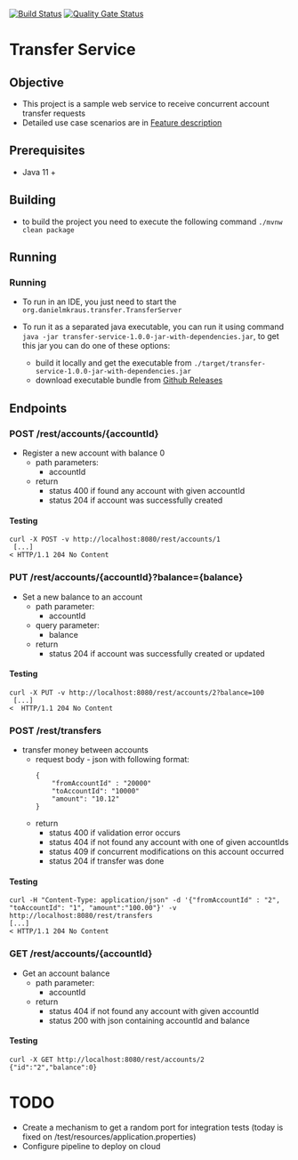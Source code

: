 [![Build Status](https://travis-ci.com/danielmkraus/transfer-service.svg?branch=master)](https://travis-ci.com/danielmkraus/transfer-service)
[![Quality Gate Status](https://sonarcloud.io/api/project_badges/measure?project=org.danielmkraus%3Atransfer-service&metric=alert_status)](https://sonarcloud.io/dashboard?id=org.danielmkraus%3Atransfer-service)


# Transfer Service

## Objective

- This project is a sample web service to receive concurrent account transfer requests
- Detailed use case scenarios are in [Feature description](./src/test/resources/stories/Transfer.feature)

## Prerequisites

- Java 11 +

## Building 

- to build the project you need to execute the following command
```./mvnw clean package```


## Running


### Running

- To run in an IDE, you just need to start the ```org.danielmkraus.transfer.TransferServer```

- To run it as a separated java executable, you can run it using command 
```java -jar transfer-service-1.0.0-jar-with-dependencies.jar```, to get this jar you can do one of these options: 
    - build it locally and get the executable from ```./target/transfer-service-1.0.0-jar-with-dependencies.jar```
    - download executable bundle from [Github Releases](https://github.com/danielmkraus/transfer-service/releases)

## Endpoints

### POST /rest/accounts/{accountId}

- Register a new account with balance 0
    - path parameters: 
        - accountId
    - return
        - status 400 if found any account with given accountId 
        - status 204 if account was successfully created
        
#### Testing 
```
curl -X POST -v http://localhost:8080/rest/accounts/1
 [...]
< HTTP/1.1 204 No Content
```
    
    
### PUT /rest/accounts/{accountId}?balance={balance}

- Set a new balance to an account 
    - path parameter: 
        - accountId
    - query parameter:
        - balance
    - return
        - status 204 if account was successfully created or updated
        
#### Testing 
 ```
 curl -X PUT -v http://localhost:8080/rest/accounts/2?balance=100
  [...]
<  HTTP/1.1 204 No Content
 ```
 
### POST /rest/transfers

- transfer money between accounts
    - request body - json with following format:
         ```
         {
             "fromAccountId" : "20000"
             "toAccountId": "10000"
             "amount": "10.12"
         }
         ```
    - return
         - status 400 if validation error occurs
         - status 404 if not found any account with one of given accountIds
         - status 409 if concurrent modifications on this account occurred
         - status 204 if transfer was done

#### Testing 
```
curl -H "Content-Type: application/json" -d '{"fromAccountId" : "2", "toAccountId": "1", "amount":"100.00"}' -v http://localhost:8080/rest/transfers 
[...]
< HTTP/1.1 204 No Content
```

### GET /rest/accounts/{accountId}

- Get an account balance 
    - path parameter: 
        - accountId
    - return
        - status 404 if not found any account with given accountId 
        - status 200 with json containing accountId and balance

#### Testing 
```
curl -X GET http://localhost:8080/rest/accounts/2
{"id":"2","balance":0}
```

# TODO

- Create a mechanism to get a random port for integration tests (today is fixed on /test/resources/application.properties)
- Configure pipeline to deploy on cloud